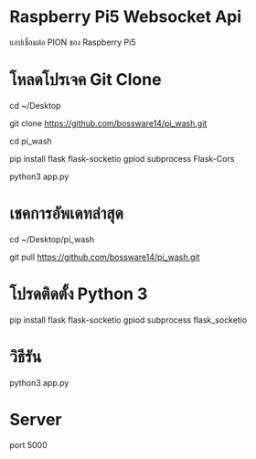 # Raspberry Pi5 Websocket Api
แอปเชื่อมต่อ PION ของ Raspberry Pi5

# โหลดโปรเจค Git Clone
cd ~/Desktop

git clone https://github.com/bossware14/pi_wash.git

cd pi_wash

pip install flask flask-socketio gpiod subprocess Flask-Cors

python3 app.py
# เชคการอัพเดทล่าสุด
cd ~/Desktop/pi_wash

git pull https://github.com/bossware14/pi_wash.git
 
# โปรดติดตั้ง Python 3
pip install flask flask-socketio gpiod subprocess flask_socketio

# วิธีรัน
python3 app.py

# Server
port 5000
